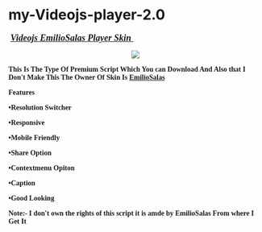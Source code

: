 # my-Videojs-player-2.0
<p>&nbsp;<b><i><u><span style="font-family: Ubuntu; font-size: large;">Videojs EmilioSalas Player Skin&nbsp;</span></u></i></b></p><p><b><i><u></u></i></b></p><div class="separator" style="clear: both; text-align: center;"><b><i><u><a href="https://1.bp.blogspot.com/-me35Qp8CoB0/X9X3EpnlVDI/AAAAAAAAAMY/9pDrQm51sHcbNtQhqRsKCstFQB0vKxzoACLcBGAsYHQ/s720/Screenshot_20201213-163351_1.jpg" style="margin-left: 1em; margin-right: 1em;"><img border="0" data-original-height="395" data-original-width="720" src="https://1.bp.blogspot.com/-me35Qp8CoB0/X9X3EpnlVDI/AAAAAAAAAMY/9pDrQm51sHcbNtQhqRsKCstFQB0vKxzoACLcBGAsYHQ/s16000/Screenshot_20201213-163351_1.jpg" /></a></u></i></b></div><p></p><p><b><span style="font-family: Ubuntu;">This Is The Type Of Premium Script Which You can Download And Also that I Don't Make This The Owner Of Skin Is <a href="https://codepen.io/EmilioSG" rel="nofollow" target="_blank">EmilioSalas</a></span></b></p><p><b><span style="font-family: Ubuntu;">Features</span></b></p><p><b><span style="font-family: Ubuntu;">•Resolution Switcher</span></b></p><p><b><span style="font-family: Ubuntu;">•Responsive</span></b></p><p><b><span style="font-family: Ubuntu;">•Mobile Friendly</span></b></p><p><b><span style="font-family: Ubuntu;">•Share Option</span></b></p><p><b><span style="font-family: Ubuntu;">•Contextmenu Opiton</span></b></p><p><b><span style="font-family: Ubuntu;">•Caption</span></b></p><p><b><span style="font-family: Ubuntu;">•Good Looking</span></b></p><p><b><span style="font-family: Ubuntu;">Note:- I don't own the rights of this script it is amde by EmilioSalas From where I Get It</span></b></p>
